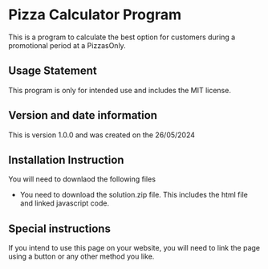 # Pizza Calculator Program
This is a program to calculate the best option for customers during a promotional period at a PizzasOnly.

## Usage Statement
This program is only for intended use and includes the MIT license.

## Version and date information
This is version 1.0.0 and was created on the 26/05/2024

## Installation Instruction
You will need to downlaod the following files

* You need to download the solution.zip file. This includes the html file and linked javascript code.

## Special instructions
If you intend to use this page on your website, you will need to link the page using a button or any other method you like.

